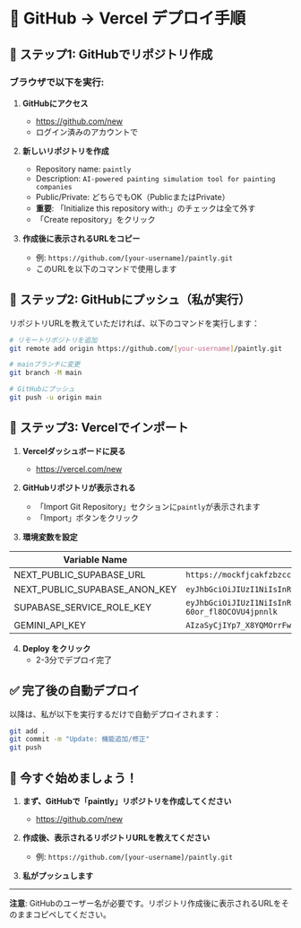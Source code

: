 # 🚀 GitHub → Vercel デプロイ手順

## 📌 ステップ1: GitHubでリポジトリ作成

### ブラウザで以下を実行:

1. **GitHubにアクセス**
   - https://github.com/new
   - ログイン済みのアカウントで

2. **新しいリポジトリを作成**
   - Repository name: `paintly`
   - Description: `AI-powered painting simulation tool for painting companies`
   - Public/Private: どちらでもOK（PublicまたはPrivate）
   - **重要**: 「Initialize this repository with:」のチェックは全て外す
   - 「Create repository」をクリック

3. **作成後に表示されるURLをコピー**
   - 例: `https://github.com/[your-username]/paintly.git`
   - このURLを以下のコマンドで使用します

## 📌 ステップ2: GitHubにプッシュ（私が実行）

リポジトリURLを教えていただければ、以下のコマンドを実行します：

```bash
# リモートリポジトリを追加
git remote add origin https://github.com/[your-username]/paintly.git

# mainブランチに変更
git branch -M main

# GitHubにプッシュ
git push -u origin main
```

## 📌 ステップ3: Vercelでインポート

1. **Vercelダッシュボードに戻る**
   - https://vercel.com/new

2. **GitHubリポジトリが表示される**
   - 「Import Git Repository」セクションに`paintly`が表示されます
   - 「Import」ボタンをクリック

3. **環境変数を設定**

| Variable Name | Value |
|--------------|-------|
| NEXT_PUBLIC_SUPABASE_URL | `https://mockfjcakfzbzccabcgm.supabase.co` |
| NEXT_PUBLIC_SUPABASE_ANON_KEY | `eyJhbGciOiJIUzI1NiIsInR5cCI6IkpXVCJ9.eyJpc3MiOiJzdXBhYmFzZSIsInJlZiI6Im1vY2tmamNha2Z6YnpjY2FiY2dtIiwicm9sZSI6ImFub24iLCJpYXQiOjE3NTc0NDA5MDgsImV4cCI6MjA3MzAxNjkwOH0.Y1cSlcOIKJMTa5gjf6jsoygphQZSMUT_xxciNVIMVoM` |
| SUPABASE_SERVICE_ROLE_KEY | `eyJhbGciOiJIUzI1NiIsInR5cCI6IkpXVCJ9.eyJpc3MiOiJzdXBhYmFzZSIsInJlZiI6Im1vY2tmamNha2Z6YnpjY2FiY2dtIiwicm9sZSI6InNlcnZpY2Vfcm9sZSIsImlhdCI6MTc1NzQ0MDkwOCwiZXhwIjoyMDczMDE2OTA4fQ.JZnPLDSxp3irtIMKC8LPCE-60or_fl8OCOVU4jpnnlk` |
| GEMINI_API_KEY | `AIzaSyCjIYp7_X8YQMOrrFwjqR2SfTj6_3YY31w` |

4. **Deploy をクリック**
   - 2-3分でデプロイ完了

## ✅ 完了後の自動デプロイ

以降は、私が以下を実行するだけで自動デプロイされます：

```bash
git add .
git commit -m "Update: 機能追加/修正"
git push
```

## 🔄 今すぐ始めましょう！

1. **まず、GitHubで「paintly」リポジトリを作成してください**
   - https://github.com/new

2. **作成後、表示されるリポジトリURLを教えてください**
   - 例: `https://github.com/[your-username]/paintly.git`

3. **私がプッシュします**

---

**注意**: GitHubのユーザー名が必要です。リポジトリ作成後に表示されるURLをそのままコピペしてください。